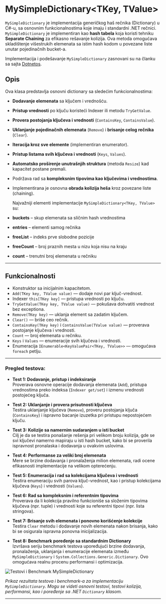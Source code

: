 # MySimpleDictionary<TKey, TValue>

`MySimpleDictionary` je implementacija generičkog haš rečnika (Dictionary) u C#-u, sa osnovnim funkcionalnostima koje imaju i standardni .NET rečnici.
`MySimpleDictionary` je implementiran kao **hash tabela** koja koristi tehniku **Separate Chaining** za efikasno rešavanje kolizija. Ova metoda omogućava skladištenje višestrukih elemenata sa istim hash kodom u povezane liste unutar pojedinačnih bucket-a.

Implementacija i podešavanje `MySimpleDictionary` zasnovani su na članku sa sajta [Dotnetos](https://dotnetos.org/blog/2022-03-28-dictionary-implementation/).
## Opis

Ova klasa predstavlja osnovni dictionary sa sledećim funkcionalnostima:

- **Dodavanje elemenata** sa ključem i vrednošću.
- **Pristup vrednosti** po ključu koristeći Indexer ili metodu `TryGetValue`.
- **Provera postojanja ključeva i vrednosti** (`ContainsKey`, `ContainsValue`).
- **Uklanjanje pojedinačnih elemenata** (`Remove`) i **brisanje celog rečnika** (`Clear`).
- **Iteracija kroz sve elemente** (implementiran enumerator).
- **Pristup listama svih ključeva i vrednosti** (`Keys`, `Values`).
- **Automatsko proširenje unutrašnjih struktura** (metoda `Resize`) kad kapacitet postane premali.
- Podržava rad sa **kompleksnim tipovima kao ključevima i vrednostima**.
- Implementirana je osnovna **obrada kolizija heša** kroz povezane liste (chaining).

  Najvažniji elementi implementacije `MySimpleDictionary<TKey, TValue>` su:

- **buckets** – skup elemenata sa sličnim hash vrednostima  
- **entries** – elementi samog rečnika  
- **freeList** – indeks prve slobodne pozicije  
- **freeCount** – broj praznih mesta u nizu koja nisu na kraju  
- **count** – trenutni broj elemenata u rečniku 

---

## Funkcionalnosti

- Konstruktor sa inicijalnim kapacitetom.
- `Add(TKey key, TValue value)` — dodaje novi par ključ-vrednost.
- Indexer `this[TKey key]` — pristupa vrednosti po ključu.
- `TryGetValue(TKey key, TValue value)` — pokušava dohvatiti vrednost bez exceptiona.
- `Remove(TKey key)` — uklanja element sa zadatim ključem.
- `Clear()` — briše ceo rečnik.
- `ContainsKey(TKey key)` i `ContainsValue(TValue value)` — proverava postojanje ključeva i vrednosti.
- `Count` — broj elemenata u rečniku.
- `Keys` i `Values` — enumeracije svih ključeva i vrednosti.
- Enumeracija `IEnumerable<KeyValuePair<TKey, TValue>>` — omogućava `foreach` petlju.

---

### Pregled testova:

- **Test 1: Dodavanje, pristup i indeksiranje**  
  Proverava osnovne operacije dodavanja elemenata (`Add`), pristupa vrednostima preko indeksa (`Indexer get/set`) i izmenu vrednosti postojećeg ključa.

- **Test 2: Uklanjanje i provera prisutnosti ključeva**  
  Testira uklanjanje ključeva (`Remove`), proveru postojanja ključa (`ContainsKey`) i ispravno bacanje izuzetka pri pristupu nepostojećem ključu.

- **Test 3: Kolizije sa namernim sudaranjem u isti bucket**  
  Cilj je da se testira ponašanje rešenja pri velikom broju kolizija, gde se svi ključevi namerno mapiraju u isti hash bucket, kako bi se proverila ispravnost pronalaska i dodavanja u ovakvim uslovima.

- **Test 4: Performanse za veliki broj elemenata**  
  Mere se brzine dodavanja i pronalaženja milion elemenata, radi ocene efikasnosti implementacije na velikom opterećenju.

- **Test 5: Enumeracija i rad sa kolekcijama ključeva i vrednosti**  
  Testira enumeraciju svih parova ključ-vrednost, kao i pristup kolekcijama ključeva (`Keys`) i vrednosti (`Values`).

- **Test 6: Rad sa kompleksnim i referentnim tipovima**  
  Proverava da li kolekcija pravilno funkcioniše sa složenim tipovima ključeva (npr. tuple) i vrednosti koje su referentni tipovi (npr. lista stringova).

- **Test 7: Brisanje svih elemenata i ponovno korišćenje kolekcije**  
  Testira `Clear` metodu i dodavanje novih elemenata nakon brisanja, kako bi se osigurala ispravna ponovna inicijalizacija.

- **Test 8: Benchmark poređenje sa standardnim Dictionary**  
  Izvršava seriju benchmark testova upoređujući brzine dodavanja, pronalaženja, uklanjanja i enumeracije elemenata između `MySimpleDictionary` i `System.Collections.Generic.Dictionary`. Ovo omogućava realnu procenu performansi i optimizacija.

![Testovi i Benchmark MySimpleDictionary](https://github.com/user-attachments/assets/dc4ad078-3733-439f-a238-4e87b2eca17c)

*Prikaz rezultata testova i benchmark-a za implementaciju `MySimpleDictionary`. Mogu se videti osnovni testovi, testovi kolizija, performansi, kao i poređenje sa .NET `Dictionary` klasom.*


---


